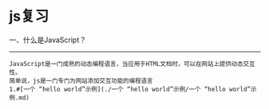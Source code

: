 js复习
======
一、什么是JavaScript？
_____________________
	JavaScript是一门成熟的动态编程语言，当应用于HTML文档时，可以在网站上提供动态交互性。
	简单说，js是一门专门为网站添加交互功能的编程语言
	1.#[一个 “hello world”示例](./一个 “hello world”示例/一个 “hello world”示例.md)